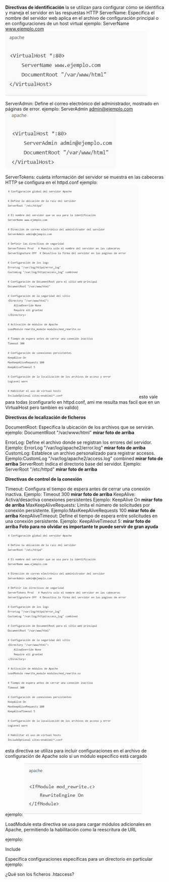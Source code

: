 **Directivas de identificación**
la se utilizan para configurar cómo se identifica y maneja el servidor en las respuestas HTTP
ServerName: Especifica el nombre del servidor web aplica en el archivo de configuración principal o en configuraciones de un host virtual
ejemplo:
                  ServerName www.ejemplo.com
                  ![](https://github.com/FlyFree624/ASIR-SREI/blob/main/tema0/imagenes/diris.png)
                  
ServerAdmin: Define el correo electrónico del administrador, mostrado en páginas de error.
ejemplo:           ServerAdmin admin@ejemplo.com
                    ![](https://github.com/FlyFree624/ASIR-SREI/blob/main/tema0/imagenes/dirad.png)
                  
ServerTokens: cuánta información del servidor se muestra en las cabeceras HTTP se configura en el httpd.conf
ejemplo:            ![](https://github.com/FlyFree624/ASIR-SREI/blob/main/tema0/imagenes/conf_todas.png)
                    esto vale para todas (configurarlo en httpd.conf, ami me resulta mas facil que en un VirtualHost pero tambien es valido)

**Directivas de localización de ficheros**

DocumentRoot: Especifica la ubicación de los archivos que se servirán.
ejemplo: DocumentRoot "/var/www/html"  **mirar foto de arriba**

ErrorLog:	Define el archivo donde se registran los errores del servidor.
Ejemplo: ErrorLog "/var/log/apache2/error.log" **mirar foto de arriba**
CustomLog:	Establece un archivo personalizado para registrar accesos.
Ejemplo:CustomLog "/var/log/apache2/access.log" combined **mirar foto de arriba**
ServerRoot: Indica el directorio base del servidor.
Ejemplo: ServerRoot "/etc/httpd" **mirar foto de arriba**

**Directivas de control de la conexión**

Timeout: Configura el tiempo de espera antes de cerrar una conexión inactiva.
Ejemplo: Timeout 300 **mirar foto de arriba**
KeepAlive: Activa/desactiva conexiones persistentes
Ejemplo: KeepAlive On **mirar foto de arriba**
MaxKeepAliveRequests: Limita el número de solicitudes por conexión persistente.
Ejemplo:MaxKeepAliveRequests 100 **mirar foto de arriba**
KeepAliveTimeout: Define el tiempo de espera entre solicitudes en una conexión persistente.
Ejemplo: KeepAliveTimeout 5: **mirar foto de arriba**
**Foto para no olvidar es importante te puede servir de gran ayuda**
![](https://github.com/FlyFree624/ASIR-SREI/blob/main/tema0/imagenes/conf_todas.png)

<IfModule>
esta directiva se utiliza para incluir configuraciones en el archivo de configuración de Apache solo si un módulo específico está cargado
	
ejemplo: ![](https://github.com/FlyFree624/ASIR-SREI/blob/main/tema0/imagenes/ifm.png)

LoadModule
esta directiva se usa para cargar módulos adicionales en Apache, permitiendo la habilitación como la reescritura de URL

ejemplo: 
	
Include
	
<Directory>
Especifica configuraciones específicas para un directorio en particular
ejemplo:


<Files>

<Location>
	
<VirtualHost>
	
¿Qué son los ficheros .htaccess?


